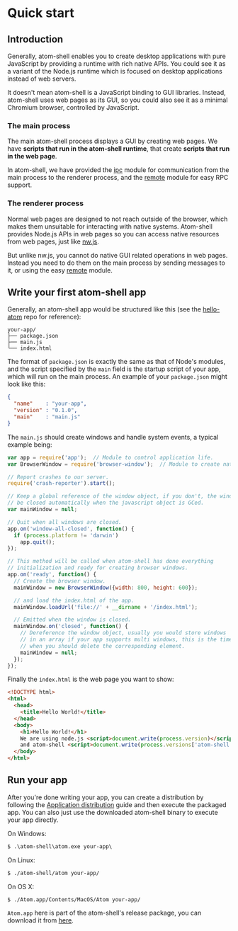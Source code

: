 # Quick start

## Introduction

Generally, atom-shell enables you to create desktop applications with pure
JavaScript by providing a runtime with rich native APIs. You could see it as
a variant of the Node.js runtime which is focused on desktop applications
instead of web servers.

It doesn't mean atom-shell is a JavaScript binding to GUI libraries. Instead,
atom-shell uses web pages as its GUI, so you could also see it as a minimal
Chromium browser, controlled by JavaScript.

### The main process

The main atom-shell process displays a GUI by creating web pages. We have
**scripts that run in the atom-shell runtime**, that create **scripts
that run in the web page**.

In atom-shell, we have provided the [ipc](../api/ipc-renderer.md) module for
communication from the main process to the renderer process, and the
[remote](../api/remote.md) module for easy RPC support.

### The renderer process

Normal web pages are designed to not reach outside of the browser, which makes
them unsuitable for interacting with native systems. Atom-shell provides Node.js
APIs in web pages so you can access native resources from web pages, just like
[nw.js](https://github.com/nwjs/nw.js).

But unlike nw.js, you cannot do native GUI related operations in web
pages. Instead you need to do them on the main process by sending messages to
it, or using the easy [remote](../api/remote.md) module.


## Write your first atom-shell app

Generally, an atom-shell app would be structured like this (see the
[hello-atom](https://github.com/dougnukem/hello-atom) repo for reference):

```text
your-app/
├── package.json
├── main.js
└── index.html
```

The format of `package.json` is exactly the same as that of Node's modules, and
the script specified by the `main` field is the startup script of your app,
which will run on the main process. An example of your `package.json` might look
like this:

```json
{
  "name"    : "your-app",
  "version" : "0.1.0",
  "main"    : "main.js"
}
```

The `main.js` should create windows and handle system events, a typical
example being:

```javascript
var app = require('app');  // Module to control application life.
var BrowserWindow = require('browser-window');  // Module to create native browser window.

// Report crashes to our server.
require('crash-reporter').start();

// Keep a global reference of the window object, if you don't, the window will
// be closed automatically when the javascript object is GCed.
var mainWindow = null;

// Quit when all windows are closed.
app.on('window-all-closed', function() {
  if (process.platform != 'darwin')
    app.quit();
});

// This method will be called when atom-shell has done everything
// initialization and ready for creating browser windows.
app.on('ready', function() {
  // Create the browser window.
  mainWindow = new BrowserWindow({width: 800, height: 600});

  // and load the index.html of the app.
  mainWindow.loadUrl('file://' + __dirname + '/index.html');

  // Emitted when the window is closed.
  mainWindow.on('closed', function() {
    // Dereference the window object, usually you would store windows
    // in an array if your app supports multi windows, this is the time
    // when you should delete the corresponding element.
    mainWindow = null;
  });
});
```

Finally the `index.html` is the web page you want to show:

```html
<!DOCTYPE html>
<html>
  <head>
    <title>Hello World!</title>
  </head>
  <body>
    <h1>Hello World!</h1>
    We are using node.js <script>document.write(process.version)</script>
    and atom-shell <script>document.write(process.versions['atom-shell'])</script>.
  </body>
</html>
```

## Run your app

After you're done writing your app, you can create a distribution by
following the [Application distribution](./application-distribution.md) guide
and then execute the packaged app. You can also just use the downloaded
atom-shell binary to execute your app directly.

On Windows:

```cmd
$ .\atom-shell\atom.exe your-app\
```

On Linux:

```bash
$ ./atom-shell/atom your-app/
```

On OS X:

```bash
$ ./Atom.app/Contents/MacOS/Atom your-app/
```

`Atom.app` here is part of the atom-shell's release package, you can download
it from [here](https://github.com/atom/atom-shell/releases).
